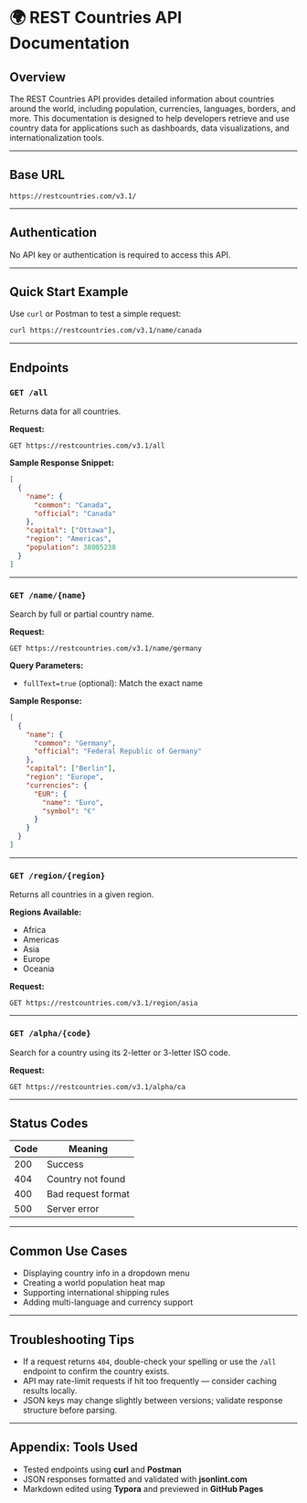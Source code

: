 # 🌍 REST Countries API Documentation

## Overview
The REST Countries API provides detailed information about countries around the world, including population, currencies, languages, borders, and more. This documentation is designed to help developers retrieve and use country data for applications such as dashboards, data visualizations, and internationalization tools.

---

## Base URL
```
https://restcountries.com/v3.1/
```

---

## Authentication
No API key or authentication is required to access this API.

---

## Quick Start Example
Use `curl` or Postman to test a simple request:

```bash
curl https://restcountries.com/v3.1/name/canada
```

---

## Endpoints

### `GET /all`
Returns data for all countries.

**Request:**
```
GET https://restcountries.com/v3.1/all
```

**Sample Response Snippet:**
```json
[
  {
    "name": {
      "common": "Canada",
      "official": "Canada"
    },
    "capital": ["Ottawa"],
    "region": "Americas",
    "population": 38005238
  }
]
```

---

### `GET /name/{name}`
Search by full or partial country name.

**Request:**
```
GET https://restcountries.com/v3.1/name/germany
```

**Query Parameters:**
- `fullText=true` (optional): Match the exact name

**Sample Response:**
```json
[
  {
    "name": {
      "common": "Germany",
      "official": "Federal Republic of Germany"
    },
    "capital": ["Berlin"],
    "region": "Europe",
    "currencies": {
      "EUR": {
        "name": "Euro",
        "symbol": "€"
      }
    }
  }
]
```

---

### `GET /region/{region}`
Returns all countries in a given region.

**Regions Available:**
- Africa
- Americas
- Asia
- Europe
- Oceania

**Request:**
```
GET https://restcountries.com/v3.1/region/asia
```

---

### `GET /alpha/{code}`
Search for a country using its 2-letter or 3-letter ISO code.

**Request:**
```
GET https://restcountries.com/v3.1/alpha/ca
```

---

## Status Codes

| Code | Meaning              |
|------|----------------------|
| 200  | Success              |
| 404  | Country not found    |
| 400  | Bad request format   |
| 500  | Server error         |

---

## Common Use Cases
- Displaying country info in a dropdown menu
- Creating a world population heat map
- Supporting international shipping rules
- Adding multi-language and currency support

---

## Troubleshooting Tips
- If a request returns `404`, double-check your spelling or use the `/all` endpoint to confirm the country exists.
- API may rate-limit requests if hit too frequently — consider caching results locally.
- JSON keys may change slightly between versions; validate response structure before parsing.

---

## Appendix: Tools Used
- Tested endpoints using **curl** and **Postman**
- JSON responses formatted and validated with **jsonlint.com**
- Markdown edited using **Typora** and previewed in **GitHub Pages**
